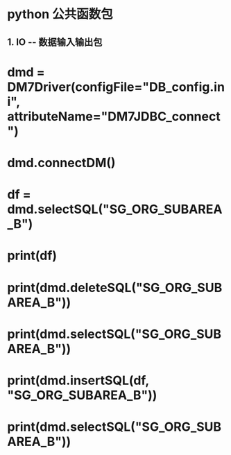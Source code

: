# python 公共函数包

## 1. IO -- 数据输入输出包


# dmd = DM7Driver(configFile="DB_config.ini", attributeName="DM7JDBC_connect")
# dmd.connectDM()
# df = dmd.selectSQL("SG_ORG_SUBAREA_B")
# print(df)
# print(dmd.deleteSQL("SG_ORG_SUBAREA_B"))
# print(dmd.selectSQL("SG_ORG_SUBAREA_B"))
# print(dmd.insertSQL(df, "SG_ORG_SUBAREA_B"))
# print(dmd.selectSQL("SG_ORG_SUBAREA_B"))